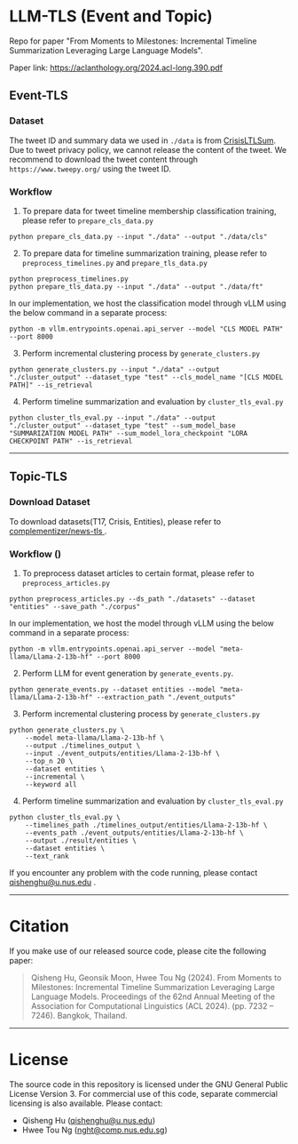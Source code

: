 # LLM-TLS (Event and Topic)
Repo for paper "From Moments to Milestones: Incremental Timeline Summarization Leveraging Large Language Models". 

Paper link: https://aclanthology.org/2024.acl-long.390.pdf

## Event-TLS

### Dataset
The tweet ID and summary data we used in ```./data``` is from [CrisisLTLSum](https://github.com/CrisisLTLSum/CrisisTimelines). Due to tweet privacy policy, we cannot release the content of the tweet. We recommend to download the tweet content through ```https://www.tweepy.org/``` using the tweet ID.

### Workflow
1. To prepare data for tweet timeline membership classification training, please refer to ```prepare_cls_data.py```

```
python prepare_cls_data.py --input "./data" --output "./data/cls"
```

2. To prepare data for timeline summarization training, please refer to ```preprocess_timelines.py``` and ```prepare_tls_data.py```

```
python preprocess_timelines.py
python prepare_tls_data.py --input "./data" --output "./data/ft"
```

In our implementation, we host the classification model through vLLM using the below command in a separate process:
```
python -m vllm.entrypoints.openai.api_server --model "CLS MODEL PATH" --port 8000
```

3. Perform incremental clustering process by ```generate_clusters.py```
```
python generate_clusters.py --input "./data" --output "./cluster_output" --dataset_type "test" --cls_model_name "[CLS MODEL PATH]" --is_retrieval
```


4. Perform timeline summarization and evaluation by ```cluster_tls_eval.py```
```
python cluster_tls_eval.py --input "./data" --output "./cluster_output" --dataset_type "test" --sum_model_base "SUMMARIZATION MODEL PATH" --sum_model_lora_checkpoint "LORA CHECKPOINT PATH" --is_retrieval
```

---

## Topic-TLS

### Download Dataset
To download datasets(T17, Crisis, Entities), please refer to [complementizer/news-tls ](https://github.com/complementizer/news-tls).

### Workflow ()
1. To preprocess dataset articles to certain format, please refer to ```preprocess_articles.py```
```
python preprocess_articles.py --ds_path "./datasets" --dataset "entities" --save_path "./corpus"
```

In our implementation, we host the model through vLLM using the below command in a separate process:
```
python -m vllm.entrypoints.openai.api_server --model "meta-llama/Llama-2-13b-hf" --port 8000
```

2. Perform LLM for event generation by ```generate_events.py```.
```
python generate_events.py --dataset entities --model "meta-llama/Llama-2-13b-hf" --extraction_path "./event_outputs"
```


3. Perform incremental clustering process by ```generate_clusters.py```
```
python generate_clusters.py \
    --model meta-llama/Llama-2-13b-hf \
    --output ./timelines_output \
    --input ./event_outputs/entities/Llama-2-13b-hf \
    --top_n 20 \
    --dataset entities \
    --incremental \
    --keyword all
```

4. Perform timeline summarization and evaluation by ```cluster_tls_eval.py```
```
python cluster_tls_eval.py \
    --timelines_path ./timelines_output/entities/Llama-2-13b-hf \
    --events_path ./event_outputs/entities/Llama-2-13b-hf \
    --output ./result/entities \
    --dataset entities \
    --text_rank
```

If you encounter any problem with the code running, please contact qishenghu@u.nus.edu .

---
# Citation

If you make use of our released source code, please cite the following paper:
 
> Qisheng Hu, Geonsik Moon, Hwee Tou Ng (2024). From Moments to Milestones: Incremental Timeline Summarization Leveraging Large Language Models. Proceedings of the 62nd Annual Meeting of the Association for Computational Linguistics (ACL 2024). (pp. 7232 – 7246). Bangkok, Thailand.


---

# License

The source code in this repository is licensed under the GNU General Public License Version 3. For commercial use of this code, separate commercial licensing is also available. Please contact:

* Qisheng Hu (qishenghu@u.nus.edu) 
* Hwee Tou Ng (nght@comp.nus.edu.sg)
